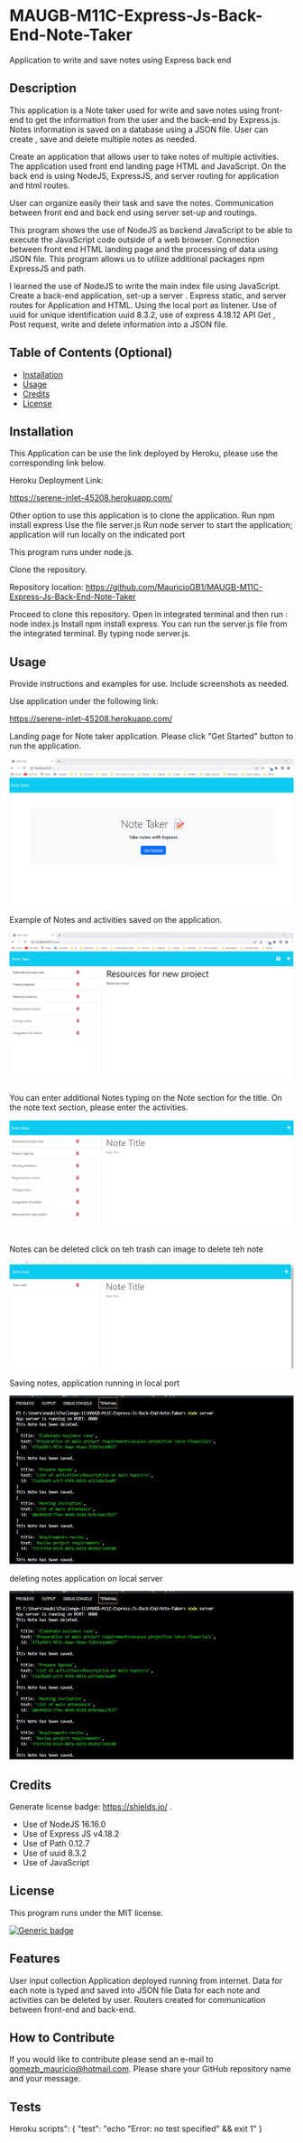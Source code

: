 # MAUGB-M11C-Express-Js-Back-End-Note-Taker
Application to write and save notes using Express back end


## Description

This application is a Note taker used for write and save notes using front-end to get the information from the user and the back-end by Express.js. 
Notes information is saved on a database using a JSON file.
User can create , save and delete multiple notes as needed.

Create an application that allows user to take notes of multiple activities.
The application used front end landing page HTML and JavaScript.
On the back end is using NodeJS, ExpressJS, and server routing for application and html routes.

User can organize easily their task and save the notes.
Communication between front end and back end using server set-up and routings.

This program shows the use of NodeJS as backend JavaScript to be able to execute the JavaScript code outside of a web browser. Connection between front end HTML landing page and the processing of data using JSON file.  This program allows us to utilize additional packages npm  ExpressJS and path.

I learned the use of NodeJS to write the main index file using JavaScript.
Create a back-end application, set-up a server . Express static, and server routes for Application and HTML. 
Using the local port as listener. 
Use of uuid for unique identification uuid  8.3.2, use of express 4.18.12
API Get , Post request, write and delete information into a JSON file. 


## Table of Contents (Optional)


- [Installation](#installation)
- [Usage](#usage)
- [Credits](#credits)
- [License](#license)

## Installation


This Application can be use the link deployed by Heroku, please use the corresponding link below.

Heroku Deployment Link:

https://serene-inlet-45208.herokuapp.com/


Other option  to use this application is to clone the application.
Run npm install express
Use the file server.js 
Run node server to start the application; application will run locally on the indicated port


This program runs under node.js.  

Clone the repository.

Repository location: https://github.com/MauricioGB1/MAUGB-M11C-Express-Js-Back-End-Note-Taker

Proceed to clone this repository.  Open in integrated terminal and then run : node index.js
Install npm install express.
You can run the server.js file from the integrated terminal. By typing node server.js.


## Usage

Provide instructions and examples for use. Include screenshots as needed.

Use application under the following link:

https://serene-inlet-45208.herokuapp.com/


Landing page for Note taker application.
Please click "Get Started" button to run the application.

![alt text](./assets/Notes0.jpg)

Example of Notes and activities saved on the application.

![alt text](./assets/Notes1.jpg)


You can enter additional Notes typing on the Note section for the title.
On the note text section, please enter the activities.

![alt text](./assets/notes2.jpg)


Notes can be deleted click on teh trash can image to delete teh note 

![alt text](./assets/notes3.jpg)

Saving notes, application running in local port

![alt text](./assets/notes4.jpg)


deleting notes application on local server

![alt text](./assets/notes4.jpg)


## Credits

Generate license badge: https://shields.io/ .  
- Use of NodeJS   16.16.0
- Use of Express JS  v4.18.2
- Use of Path 0.12.7
- Use of uuid 8.3.2
- Use of JavaScript


## License

This program runs under the MIT license.

   
  [![Generic badge](https://img.shields.io/badge/License-MIT-green.svg)](https://choosealicense.com/licenses/mit/.)



## Features

User input collection
Application deployed running from internet.
Data for each note is typed and saved into JSON file
Data for each note and activities can be deleted by user.
Routers created for communication between front-end and back-end.


## How to Contribute

If you would like to contribute please send an e-mail to gomezb_mauricio@hotmail.com. Please share your GitHub repository name and your message.

## Tests

Heroku   scripts": { "test": "echo \"Error: no test specified\" && exit 1"  }